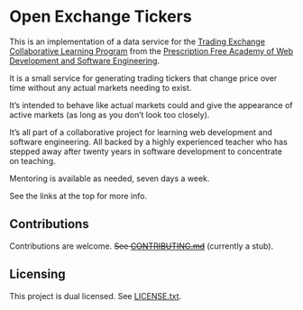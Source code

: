 
# Open Exchange Tickers

This is an implementation of a data service for the [Trading Exchange Collaborative Learning Program](https://github.com/pecknigel/trading-exchange-collaborative-learning) from the [Prescription Free Academy of Web Development and Software Engineering](https://prescriptionfree.academy/).

It is a small service for generating trading tickers that change price over time without any actual markets needing to exist.

It’s intended to behave like actual markets could and give the appearance of active markets (as long as you don’t look too closely).

It’s all part of a collaborative project for learning web development and software engineering. All backed by a highly experienced teacher who has stepped away after twenty years in software development to concentrate on teaching.

Mentoring is available as needed, seven days a week.

See the links at the top for more info.

## Contributions

Contributions are welcome. ~~See [CONTRIBUTING.md](CONTRIBUTING.md)~~ (currently a stub).

## Licensing

This project is dual licensed. See [LICENSE.txt](LICENSE.txt).
